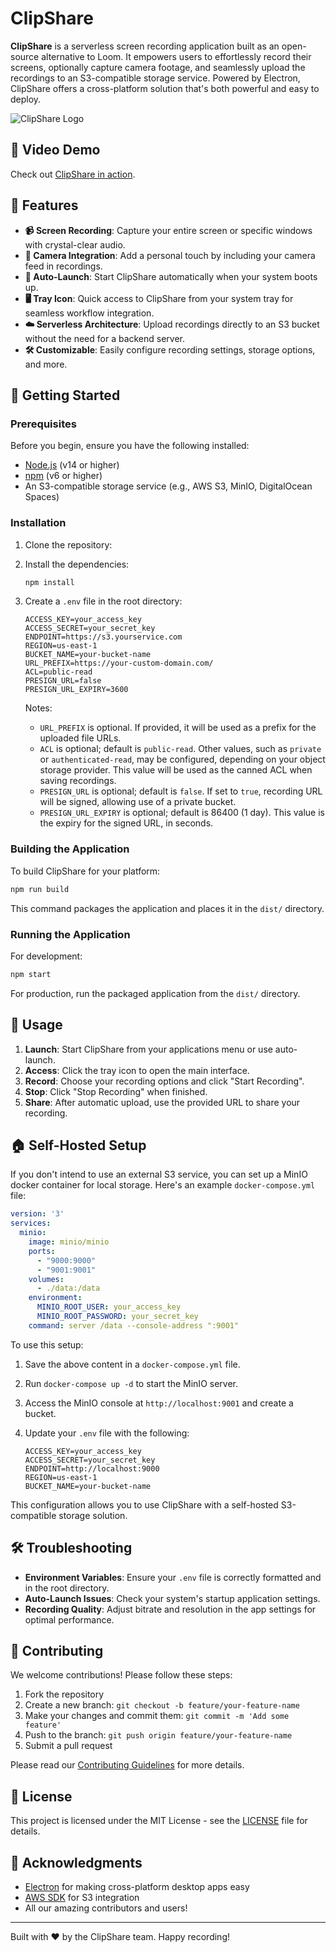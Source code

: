 # ClipShare

**ClipShare** is a serverless screen recording application built as an open-source alternative to Loom. It empowers users to effortlessly record their screens, optionally capture camera footage, and seamlessly upload the recordings to an S3-compatible storage service. Powered by Electron, ClipShare offers a cross-platform solution that's both powerful and easy to deploy.

![ClipShare Logo](https://github.com/goshops-com/clipshare/blob/main/icon.png?raw=true)

## 🎥 Video Demo

Check out [ClipShare in action](https://clipshare.gopersonal.com/01J64TT8C7BJD6G37SB7AP203B.webm).

## 🚀 Features

- **📹 Screen Recording**: Capture your entire screen or specific windows with crystal-clear audio.
- **🎥 Camera Integration**: Add a personal touch by including your camera feed in recordings.
- **🚀 Auto-Launch**: Start ClipShare automatically when your system boots up.
- **🖥️ Tray Icon**: Quick access to ClipShare from your system tray for seamless workflow integration.
- **☁️ Serverless Architecture**: Upload recordings directly to an S3 bucket without the need for a backend server.
- **🛠️ Customizable**: Easily configure recording settings, storage options, and more.

## 🏁 Getting Started

### Prerequisites

Before you begin, ensure you have the following installed:

- [Node.js](https://nodejs.org/) (v14 or higher)
- [npm](https://www.npmjs.com/) (v6 or higher)
- An S3-compatible storage service (e.g., AWS S3, MinIO, DigitalOcean Spaces)

### Installation

1. Clone the repository:

2. Install the dependencies:

   ```bash
   npm install
   ```

3. Create a `.env` file in the root directory:

   ```plaintext
   ACCESS_KEY=your_access_key
   ACCESS_SECRET=your_secret_key
   ENDPOINT=https://s3.yourservice.com
   REGION=us-east-1
   BUCKET_NAME=your-bucket-name
   URL_PREFIX=https://your-custom-domain.com/
   ACL=public-read
   PRESIGN_URL=false
   PRESIGN_URL_EXPIRY=3600
   ```

   Notes:

   * `URL_PREFIX` is optional. If provided, it will be used as a prefix for the uploaded file URLs.
   * `ACL` is optional; default is `public-read`. Other values, such as `private` or `authenticated-read`, may be configured, depending on your object storage provider. This value will be used as the canned ACL when saving recordings.
   * `PRESIGN_URL` is optional; default is `false`. If set to `true`, recording URL will be signed, allowing use of a private bucket.
   * `PRESIGN_URL_EXPIRY` is optional; default is 86400 (1 day). This value is the expiry for the signed URL, in seconds.

### Building the Application

To build ClipShare for your platform:

```bash
npm run build
```

This command packages the application and places it in the `dist/` directory.

### Running the Application

For development:

```bash
npm start
```

For production, run the packaged application from the `dist/` directory.

## 📘 Usage

1. **Launch**: Start ClipShare from your applications menu or use auto-launch.
2. **Access**: Click the tray icon to open the main interface.
3. **Record**: Choose your recording options and click "Start Recording".
4. **Stop**: Click "Stop Recording" when finished.
5. **Share**: After automatic upload, use the provided URL to share your recording.

## 🏠 Self-Hosted Setup

If you don't intend to use an external S3 service, you can set up a MinIO docker container for local storage. Here's an example `docker-compose.yml` file:

```yaml
version: '3'
services:
  minio:
    image: minio/minio
    ports:
      - "9000:9000"
      - "9001:9001"
    volumes:
      - ./data:/data
    environment:
      MINIO_ROOT_USER: your_access_key
      MINIO_ROOT_PASSWORD: your_secret_key
    command: server /data --console-address ":9001"
```

To use this setup:

1. Save the above content in a `docker-compose.yml` file.
2. Run `docker-compose up -d` to start the MinIO server.
3. Access the MinIO console at `http://localhost:9001` and create a bucket.
4. Update your `.env` file with the following:

   ```plaintext
   ACCESS_KEY=your_access_key
   ACCESS_SECRET=your_secret_key
   ENDPOINT=http://localhost:9000
   REGION=us-east-1
   BUCKET_NAME=your-bucket-name
   ```

This configuration allows you to use ClipShare with a self-hosted S3-compatible storage solution.

## 🛠️ Troubleshooting

- **Environment Variables**: Ensure your `.env` file is correctly formatted and in the root directory.
- **Auto-Launch Issues**: Check your system's startup application settings.
- **Recording Quality**: Adjust bitrate and resolution in the app settings for optimal performance.

## 🤝 Contributing

We welcome contributions! Please follow these steps:

1. Fork the repository
2. Create a new branch: `git checkout -b feature/your-feature-name`
3. Make your changes and commit them: `git commit -m 'Add some feature'`
4. Push to the branch: `git push origin feature/your-feature-name`
5. Submit a pull request

Please read our [Contributing Guidelines](CONTRIBUTING.md) for more details.

## 📜 License

This project is licensed under the MIT License - see the [LICENSE](LICENSE) file for details.

## 🙏 Acknowledgments

- [Electron](https://www.electronjs.org/) for making cross-platform desktop apps easy
- [AWS SDK](https://aws.amazon.com/sdk-for-javascript/) for S3 integration
- All our amazing contributors and users!

---

Built with ❤️ by the ClipShare team. Happy recording!
